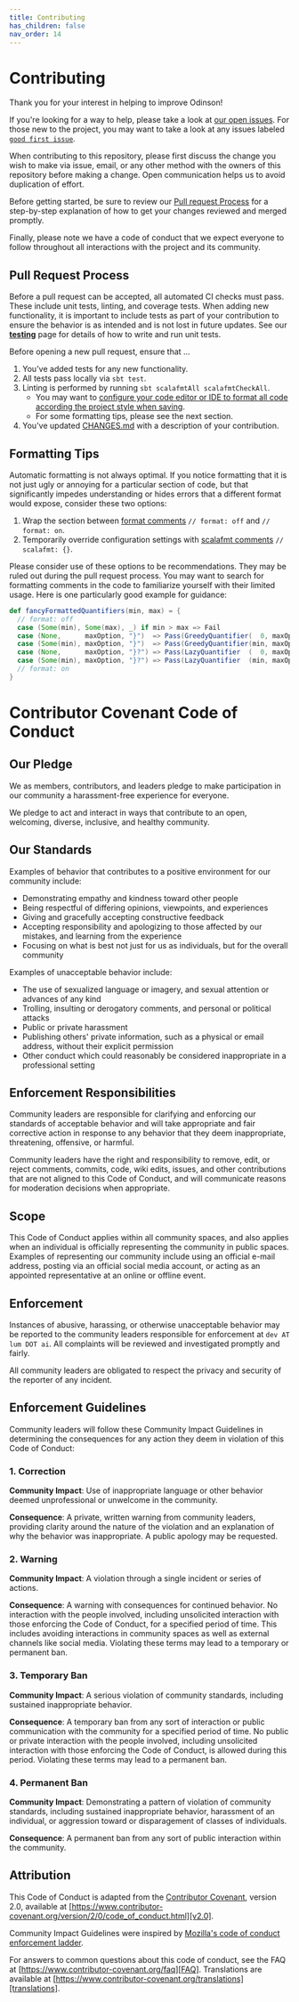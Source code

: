 ```yaml
---  
title: Contributing  
has_children: false  
nav_order: 14
--- 
```


# Contributing

Thank you for your interest in helping to improve Odinson!

If you're looking for a way to help, please take a look at [our open issues](https://github.com/lum-ai/odinson/issues).  For those new to the project, you may want to take a look at any issues labeled [`good first issue`](https://github.com/lum-ai/odinson/labels/good%20first%20issue).

When contributing to this repository, please first discuss the change you wish to make via issue, email, or any other method with the owners of this repository before making a change. Open communication helps us to avoid duplication of effort.

Before getting started, be sure to review our [Pull request Process](contributing.md#pull-request-process) for a step-by-step explanation of how to get your changes reviewed and merged promptly.

Finally, please note we have a code of conduct that we expect everyone to follow throughout all interactions with the project and its community.

## Pull Request Process

Before a pull request can be accepted, all automated CI checks must pass. These include unit tests, linting, and coverage tests. When adding new functionality, it is important to include tests as part of your contribution to ensure the behavior is as intended and is not lost in future updates. See our [**testing**](/testing) page for details of how to write and run unit tests.

Before opening a new pull request, ensure that ...
1. You've added tests for any new functionality.
2. All tests pass locally via `sbt test`.
3. Linting is performed by running `sbt scalafmtAll scalafmtCheckAll`.  
   - You may want to [configure your code editor or IDE to format all code according the project style when saving](https://scalameta.org/scalafmt/docs/installation.html#format-on-save).
   - For some formatting tips, please see the next section.
4. You've updated [CHANGES.md](https://github.com/lum-ai/odinson/blob/master/CHANGES.md#unreleased) with a description of your contribution.

## Formatting Tips

Automatic formatting is not always optimal.  If you notice formatting that it is not just ugly or annoying for a particular section of code, but that significantly impedes understanding or hides errors that a different format would expose, consider these two options:
1. Wrap the section between [format comments](https://scalameta.org/scalafmt/docs/configuration.html#-format-off) `// format: off` and `// format: on`.
2. Temporarily override configuration settings with [scalafmt comments](https://scalameta.org/scalafmt/docs/configuration.html#for-code-block) `// scalafmt: {}`. 

Please consider use of these options to be recommendations.  They may be ruled out during the pull request process.  You may want to search for formatting comments in the code to familiarize yourself with their limited usage.  Here is one particularly good example for guidance:
```scala
def fancyFormattedQuantifiers(min, max) = {
  // format: off
  case (Some(min), Some(max), _) if min > max => Fail
  case (None,      maxOption, "}")  => Pass(GreedyQuantifier(  0, maxOption))
  case (Some(min), maxOption, "}")  => Pass(GreedyQuantifier(min, maxOption))
  case (None,      maxOption, "}?") => Pass(LazyQuantifier  (  0, maxOption))
  case (Some(min), maxOption, "}?") => Pass(LazyQuantifier  (min, maxOption))
  // format: on
}
```

# Contributor Covenant Code of Conduct

## Our Pledge

We as members, contributors, and leaders pledge to make participation in our
community a harassment-free experience for everyone.

We pledge to act and interact in ways that contribute to an open, welcoming,
diverse, inclusive, and healthy community.

## Our Standards

Examples of behavior that contributes to a positive environment for our
community include:

* Demonstrating empathy and kindness toward other people
* Being respectful of differing opinions, viewpoints, and experiences
* Giving and gracefully accepting constructive feedback
* Accepting responsibility and apologizing to those affected by our mistakes,
  and learning from the experience
* Focusing on what is best not just for us as individuals, but for the
  overall community

Examples of unacceptable behavior include:

* The use of sexualized language or imagery, and sexual attention or
  advances of any kind
* Trolling, insulting or derogatory comments, and personal or political attacks
* Public or private harassment
* Publishing others' private information, such as a physical or email
  address, without their explicit permission
* Other conduct which could reasonably be considered inappropriate in a
  professional setting

## Enforcement Responsibilities

Community leaders are responsible for clarifying and enforcing our standards of
acceptable behavior and will take appropriate and fair corrective action in
response to any behavior that they deem inappropriate, threatening, offensive,
or harmful.

Community leaders have the right and responsibility to remove, edit, or reject
comments, commits, code, wiki edits, issues, and other contributions that are
not aligned to this Code of Conduct, and will communicate reasons for moderation
decisions when appropriate.

## Scope

This Code of Conduct applies within all community spaces, and also applies when
an individual is officially representing the community in public spaces.
Examples of representing our community include using an official e-mail address,
posting via an official social media account, or acting as an appointed
representative at an online or offline event.

## Enforcement

Instances of abusive, harassing, or otherwise unacceptable behavior may be
reported to the community leaders responsible for enforcement at
`dev AT lum DOT ai`.
All complaints will be reviewed and investigated promptly and fairly.

All community leaders are obligated to respect the privacy and security of the
reporter of any incident.

## Enforcement Guidelines

Community leaders will follow these Community Impact Guidelines in determining
the consequences for any action they deem in violation of this Code of Conduct:

### 1. Correction

**Community Impact**: Use of inappropriate language or other behavior deemed
unprofessional or unwelcome in the community.

**Consequence**: A private, written warning from community leaders, providing
clarity around the nature of the violation and an explanation of why the
behavior was inappropriate. A public apology may be requested.

### 2. Warning

**Community Impact**: A violation through a single incident or series
of actions.

**Consequence**: A warning with consequences for continued behavior. No
interaction with the people involved, including unsolicited interaction with
those enforcing the Code of Conduct, for a specified period of time. This
includes avoiding interactions in community spaces as well as external channels
like social media. Violating these terms may lead to a temporary or
permanent ban.

### 3. Temporary Ban

**Community Impact**: A serious violation of community standards, including
sustained inappropriate behavior.

**Consequence**: A temporary ban from any sort of interaction or public
communication with the community for a specified period of time. No public or
private interaction with the people involved, including unsolicited interaction
with those enforcing the Code of Conduct, is allowed during this period.
Violating these terms may lead to a permanent ban.

### 4. Permanent Ban

**Community Impact**: Demonstrating a pattern of violation of community
standards, including sustained inappropriate behavior, harassment of an
individual, or aggression toward or disparagement of classes of individuals.

**Consequence**: A permanent ban from any sort of public interaction within
the community.

## Attribution

This Code of Conduct is adapted from the [Contributor Covenant][homepage],
version 2.0, available at
[https://www.contributor-covenant.org/version/2/0/code_of_conduct.html][v2.0].

Community Impact Guidelines were inspired by 
[Mozilla's code of conduct enforcement ladder][Mozilla CoC].

For answers to common questions about this code of conduct, see the FAQ at
[https://www.contributor-covenant.org/faq][FAQ]. Translations are available 
at [https://www.contributor-covenant.org/translations][translations].

[homepage]: https://www.contributor-covenant.org
[v2.0]: https://www.contributor-covenant.org/version/2/0/code_of_conduct.html
[Mozilla CoC]: https://github.com/mozilla/diversity
[FAQ]: https://www.contributor-covenant.org/faq
[translations]: https://www.contributor-covenant.org/translations
